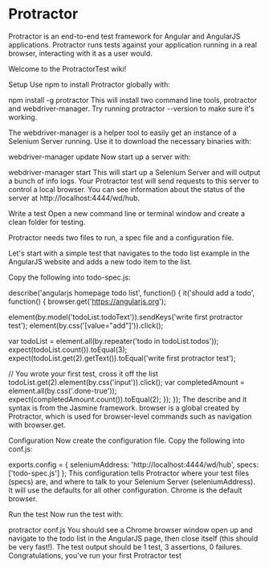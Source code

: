 # Protractor
Protractor is an end-to-end test framework for Angular and AngularJS applications. Protractor runs tests against your application running in a real browser, interacting with it as a user would.

Welcome to the ProtractorTest wiki!

Setup
Use npm to install Protractor globally with:

npm install -g protractor This will install two command line tools, protractor and webdriver-manager. Try running protractor --version to make sure it's working.

The webdriver-manager is a helper tool to easily get an instance of a Selenium Server running. Use it to download the necessary binaries with:

webdriver-manager update Now start up a server with:

webdriver-manager start This will start up a Selenium Server and will output a bunch of info logs. Your Protractor test will send requests to this server to control a local browser. You can see information about the status of the server at http://localhost:4444/wd/hub.

Write a test
Open a new command line or terminal window and create a clean folder for testing.

Protractor needs two files to run, a spec file and a configuration file.

Let's start with a simple test that navigates to the todo list example in the AngularJS website and adds a new todo item to the list.

Copy the following into todo-spec.js:

describe('angularjs homepage todo list', function() { it('should add a todo', function() { browser.get('https://angularjs.org');

element(by.model('todoList.todoText')).sendKeys('write first protractor test');
element(by.css('[value="add"]')).click();

var todoList = element.all(by.repeater('todo in todoList.todos'));
expect(todoList.count()).toEqual(3);
expect(todoList.get(2).getText()).toEqual('write first protractor test');

// You wrote your first test, cross it off the list
todoList.get(2).element(by.css('input')).click();
var completedAmount = element.all(by.css('.done-true'));
expect(completedAmount.count()).toEqual(2);
}); }); The describe and it syntax is from the Jasmine framework. browser is a global created by Protractor, which is used for browser-level commands such as navigation with browser.get.

Configuration
Now create the configuration file. Copy the following into conf.js:

exports.config = { seleniumAddress: 'http://localhost:4444/wd/hub', specs: ['todo-spec.js'] }; This configuration tells Protractor where your test files (specs) are, and where to talk to your Selenium Server (seleniumAddress). It will use the defaults for all other configuration. Chrome is the default browser.

Run the test
Now run the test with:

protractor conf.js You should see a Chrome browser window open up and navigate to the todo list in the AngularJS page, then close itself (this should be very fast!). The test output should be 1 test, 3 assertions, 0 failures. Congratulations, you've run your first Protractor test
